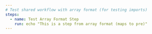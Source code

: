 ```yaml
---
# Test shared workflow with array format (for testing imports)
steps:
  - name: Test Array Format Step
    run: echo "This is a step from array format (maps to pre)"
---
```

